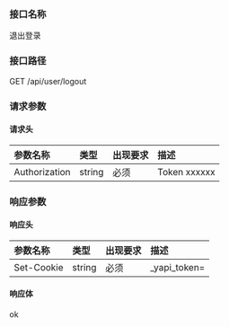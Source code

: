 ### 接口名称
退出登录

### 接口路径
GET /api/user/logout

### 请求参数

#### 请求头

参数名称      | 类型   | 出现要求 | 描述
:-------------|:-------|:-------|:------------
Authorization | string | 必须     | Token xxxxxx

### 响应参数

#### 响应头

参数名称   | 类型   | 出现要求 | 描述
:----------|:-------|:-------|:------------
Set-Cookie | string | 必须     | _yapi_token=

#### 响应体

ok